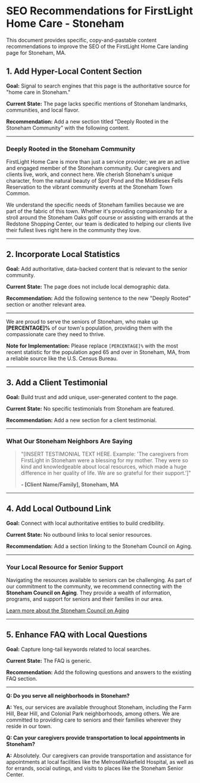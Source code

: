 # SEO Recommendations for FirstLight Home Care - Stoneham

This document provides specific, copy-and-pastable content recommendations to improve the SEO of the FirstLight Home Care landing page for Stoneham, MA.

## 1. Add Hyper-Local Content Section

**Goal:** Signal to search engines that this page is the authoritative source for "home care in Stoneham."

**Current State:** The page lacks specific mentions of Stoneham landmarks, communities, and local flavor.

**Recommendation:** Add a new section titled "Deeply Rooted in the Stoneham Community" with the following content.

---

### Deeply Rooted in the Stoneham Community

FirstLight Home Care is more than just a service provider; we are an active and engaged member of the Stoneham community. Our caregivers and clients live, work, and connect here. We cherish Stoneham's unique character, from the natural beauty of Spot Pond and the Middlesex Fells Reservation to the vibrant community events at the Stoneham Town Common.

We understand the specific needs of Stoneham families because we are part of the fabric of this town. Whether it's providing companionship for a stroll around the Stoneham Oaks golf course or assisting with errands at the Redstone Shopping Center, our team is dedicated to helping our clients live their fullest lives right here in the community they love.

---

## 2. Incorporate Local Statistics

**Goal:** Add authoritative, data-backed content that is relevant to the senior community.

**Current State:** The page does not include local demographic data.

**Recommendation:** Add the following sentence to the new "Deeply Rooted" section or another relevant area.

---

We are proud to serve the seniors of Stoneham, who make up **[PERCENTAGE]%** of our town's population, providing them with the compassionate care they need to thrive.

**Note for Implementation:** Please replace `[PERCENTAGE]%` with the most recent statistic for the population aged 65 and over in Stoneham, MA, from a reliable source like the U.S. Census Bureau.

---

## 3. Add a Client Testimonial

**Goal:** Build trust and add unique, user-generated content to the page.

**Current State:** No specific testimonials from Stoneham are featured.

**Recommendation:** Add a new section for a client testimonial.

---

### What Our Stoneham Neighbors Are Saying

> "[INSERT TESTIMONIAL TEXT HERE. Example: 'The caregivers from FirstLight in Stoneham were a blessing for my mother. They were so kind and knowledgeable about local resources, which made a huge difference in her quality of life. We are so grateful for their support.']"
>
> **- [Client Name/Family], Stoneham, MA**

---

## 4. Add Local Outbound Link

**Goal:** Connect with local authoritative entities to build credibility.

**Current State:** No outbound links to local senior resources.

**Recommendation:** Add a section linking to the Stoneham Council on Aging.

---

### Your Local Resource for Senior Support

Navigating the resources available to seniors can be challenging. As part of our commitment to the community, we recommend connecting with the **Stoneham Council on Aging**. They provide a wealth of information, programs, and support for seniors and their families in our area.

[Learn more about the Stoneham Council on Aging](https://www.stoneham-ma.gov/163/Council-on-Aging)

---

## 5. Enhance FAQ with Local Questions

**Goal:** Capture long-tail keywords related to local searches.

**Current State:** The FAQ is generic.

**Recommendation:** Add the following questions and answers to the existing FAQ section.

---

**Q: Do you serve all neighborhoods in Stoneham?**

**A:** Yes, our services are available throughout Stoneham, including the Farm Hill, Bear Hill, and Colonial Park neighborhoods, among others. We are committed to providing care to seniors and their families wherever they reside in our town.

**Q: Can your caregivers provide transportation to local appointments in Stoneham?**

**A:** Absolutely. Our caregivers can provide transportation and assistance for appointments at local facilities like the MelroseWakefield Hospital, as well as for errands, social outings, and visits to places like the Stoneham Senior Center. 